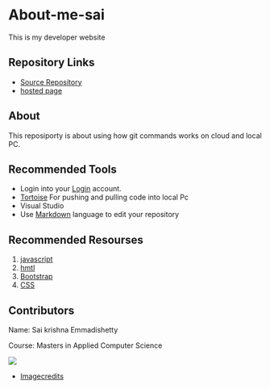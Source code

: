 # About-me-sai
  This is my developer website
  
## Repository Links

 * [Source Repository](https://github.com/Saikrishna1545/About-me-sai)
 * [hosted page](https://saikrishna1545.github.io/About-me-sai/.) 

## About
   This  reposiporty is about using how git commands works on cloud and local PC.

## Recommended Tools

   * Login into your [Login](https://github.com/login) account.
   * [Tortoise](https://tortoisegit.org/) For pushing and pulling code into local Pc
   * Visual Studio
   *  Use  [Markdown](https://guides.github.com/features/mastering-markdown/) language to edit your repository

## Recommended Resourses
  1. [javascript](https://www.w3schools.com/js/)
  2. [hmtl](https://www.w3schools.com/html/)
  3. [Bootstrap](https://www.w3schools.com/bootstrap/)
  4. [CSS](https://www.w3schools.com/css/)

## Contributors
  
   Name: Sai krishna Emmadishetty

   Course: Masters in Applied Computer Science

   ![](https://www.history.com/.image/ar_16:9%2Cc_fill%2Ccs_srgb%2Cfl_progressive%2Cg_faces:center%2Cq_auto:good%2Cw_768/MTY1MTc3MjE0MzExMDgxNTQ1/topic-golden-gate-bridge-gettyimages-177770941.jpg)

   *  [Imagecredits](https://www.history.com/.image/ar_16:9%2Cc_fill%2Ccs_srgb%2Cfl_progressive%2Cg_faces:center%2Cq_auto:good%2Cw_768/MTY1MTc3MjE0MzExMDgxNTQ1/topic-golden-gate-bridge-gettyimages-177770941.jpg)

     

   



 
